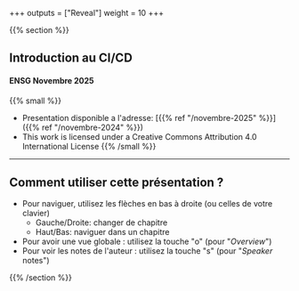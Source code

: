 +++
outputs = ["Reveal"]
weight = 10
+++

{{% section %}}

## Introduction au CI/CD

#### ENSG Novembre 2025

{{% small %}}
- Presentation disponible a l'adresse: [{{% ref "/novembre-2025" %}}]({{% ref "/novembre-2024" %}})
- This work is licensed under a Creative Commons Attribution 4.0 International License
{{% /small %}}

---

## Comment utiliser cette présentation ?

* Pour naviguer, utilisez les flèches en bas à droite (ou celles de votre clavier)
  * Gauche/Droite: changer de chapitre
  * Haut/Bas: naviguer dans un chapitre
* Pour avoir une vue globale : utilisez la touche "o" (pour "*Overview*")
* Pour voir les notes de l'auteur : utilisez la touche "s" (pour "*Speaker* notes")

{{% /section %}}
